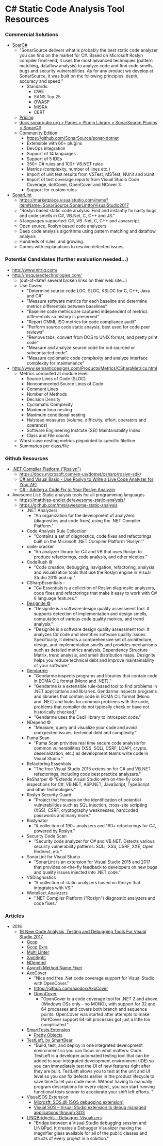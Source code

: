 
C# Static Code Analysis Tool Resources
====

### Commercial Solutions
* [SoarC#](https://www.sonarsource.com/products/codeanalyzers/sonarcsharp.html)
  * "SonarSource delivers what is probably the best static code analyzer you can find on the market for C#. Based on Microsoft Roslyn compiler front-end, it uses the most advanced techniques (pattern matching, dataflow analysis) to analyze code and find code smells, bugs and security vulnerabilities. As for any product we develop at SonarSource, it was built on the following principles: depth, accuracy and speed."
    * Standards:
      * CWE
      * SANS Top 25
      * OWASP
      * MISRA
      * CERT 
  * [Pricing](https://www.sonarsource.com/plans-and-pricing/)
  * [docs.sonarqube.org > Pages > Plugin Library > SonarSource Plugins > SonarC#](https://docs.sonarqube.org/pages/viewpage.action?pageId=1441900)
  * [Community Edition](https://www.sonarsource.com/plans-and-pricing/community/)
    * https://github.com/SonarSource/sonar-dotnet
    * Extensible with 60+ plugins
    * DevOps integration
    * Support of 14 languages
    * Support of 5 IDEs
    * 350+ C# rules and 100+ VB.​NET rules
    * Metrics (complexity, number of lines etc.)
    * Import of unit test results from VSTest, MSTest, NUnit and xUnit
    * Import of test coverage reports from Visual Studio Code Coverage, dotCover, OpenCover and NCover 3.
    * Support for custom rules
* [SonarLint](https://www.sonarlint.org/visualstudio/)
  * https://marketplace.visualstudio.com/items?itemName=SonarSource.SonarLintforVisualStudio2017
  * "Roslyn based static code analysis: Find and instantly fix nasty bugs and code smells in C#, VB.Net, C, C++ and JS."
  * 5 languages supported: C#, VB .Net, C, C++ and Javascript.
  * Open source, Roslyn based code analyzers.
  * Deep code analysis algorithms using pattern matching and dataflow analysis
  * Hundreds of rules, and growing.
  * Comes with explanations to resolve detected issues.



### Potential Candidates (further evaluation needed...)
* http://www.nitriq.com/
* http://msquaredtechnologies.com/
  * (out-of-date? several broken links on their web site...)
  * Use Cases:
    * "Determine source code LOC, SLOC, KSLOC for C, C++, Java and C#"
    * "Measure software metrics for each baseline and determine metrics differentials between baselines"
    * "Baseline code metrics are captured independent of metrics differentials so history is preserved"
    * "Report CMMI, ISO metrics for code compliance audit"
    * "Perform source code static anaysis, best used for code peer reviews"
    * "Remove tabs, convert from DOS to UNIX format, and pretty print code"
    * "Measure and analyze source code for out sourced or subcontacted code"
    * "Measure cyclomatic code complexity and analyze interface complexity for maintenance"
* http://www.semanticdesigns.com/Products/Metrics/CSharpMetrics.html
  * Metrics computed at module level:
    * Source Lines of Code (SLOC)
    * Noncommented Source Lines of Code
    * Comment Lines
    * Number of Methods
    * Decision Density
    * Cyclomatic Complexity
    * Maximum loop nesting
    * Maximum conditional nesting
    * Halstead measures (volume, difficulty, effort, operators and operands)
    * Software Engineering Institute (SEI) Maintainability Index
    * Class and File counts
  * Worst-case nesting metrics pinpointed to specific file/line
  * Summaries per class/file




### Github Resources
* [.NET Compiler Platform ("Roslyn")](https://github.com/dotnet/roslyn)
  * https://docs.microsoft.com/en-us/dotnet/csharp/roslyn-sdk/ 
  * [C# and Visual Basic - Use Roslyn to Write a Live Code Analyzer for Your API](https://msdn.microsoft.com/en-us/magazine/dn879356)
  * [C# - Adding a Code Fix to Your Roslyn Analyzer](https://msdn.microsoft.com/en-us/magazine/dn904670.aspx) 
* Awesome List: Static analysis tools for all programming languages
  * https://matthias-endler.de/awesome-static-analysis/
  * https://github.com/mre/awesome-static-analysis
    * .NET Analyzers
      * "An organization for the development of analyzers (diagnostics and code fixes) using the .NET Compiler Platform."
    * Code Analysis Rule Collection
      * "Contains a set of diagnostics, code fixes and refactorings built on the Microsoft .NET Compiler Platform 'Roslyn'."
    * code-cracker
      * "An analyzer library for C# and VB that uses Roslyn to produce refactorings, code analysis, and other niceties."
    * CodeRush ©️
      * "Code creation, debugging, navigation, refactoring, analysis and visualization tools that use the Roslyn engine in Visual Studio 2015 and up."
    * CSharpEssentials - 
      * "C# Essentials is a collection of Roslyn diagnostic analyzers, code fixes and refactorings that make it easy to work with C# 6 language features."
    * [Designite ©️](http://www.designite-tools.com/)
      * "Designite is a software design quality assessment tool. It supports detection of implementation and design smells, computation of various code quality metrics, and trend analysis."
      * "Designite is a software design quality assessment tool. It analyzes C# code and identifies software quality issues. Specifically, it detects a comprehensive set of architecture, design, and implementation smells and provides mechanisms such as detailed metrics analysis, Dependency Structure Matrix, trend analysis, and smell distribution maps. Designite helps you reduce technical debt and improve maintainability of your software."
    * [Gendarme](https://www.mono-project.com/docs/tools+libraries/tools/gendarme/)
      * "Gendarme inspects programs and libraries that contain code in ECMA CIL format (Mono and .NET)."
      * "Gendarme is a extensible rule-based tool to find problems in .NET applications and libraries. Gendarme inspects programs and libraries that contain code in ECMA CIL format (Mono and .NET) and looks for common problems with the code, problems that compiler do not typically check or have not historically checked."
      * "Gendarme uses the Cecil library to introspect code."
    * NDepend ©️
      * "Measure, query and visualize your code and avoid unexpected issues, technical debt and complexity."
    * Puma Scan
      * "Puma Scan provides real time secure code analysis for common vulnerabilities (XSS, SQLi, CSRF, LDAPi, crypto, deserialization, etc.) as development teams write code in Visual Studio."
    * Refactoring Essentials
      * "The free Visual Studio 2015 extension for C# and VB.NET refactorings, including code best practice analyzers."
    * ReSharper ©️
      "Extends Visual Studio with on-the-fly code inspections for C#, VB.NET, ASP.NET, JavaScript, TypeScript and other technologies."
    * Roslyn Security Guard
      * "Project that focuses on the identification of potential vulnerabilities such as SQL injection, cross-site scripting (XSS), CSRF, cryptography weaknesses, hardcoded passwords and many more."
    * Roslynator
      * "A collection of 190+ analyzers and 190+ refactorings for C#, powered by Roslyn."
    * Security Code Scan
      * "Security code analyzer for C# and VB.NET. Detects various security vulnerability patterns: SQLi, XSS, CSRF, XXE, Open Redirect, etc."
    * SonarLint for Visual Studio
      * "SonarLint is an extension for Visual Studio 2015 and 2017 that provides on-the-fly feedback to developers on new bugs and quality issues injected into .NET code."
    * VSDiagnostics
      * "A collection of static analyzers based on Roslyn that integrates with VS."
    * Wintellect.Analyzers
      * ".NET Compiler Platform ("Roslyn") diagnostic analyzers and code fixes."



### Articles
* 2018
  * [16 New Code Analysis, Testing and Debugging Tools For Visual Studio 2017](https://visualstudiomagazine.com/articles/2018/05/01/vs-analysis-tools.aspx)
    * [Gcop](https://github.com/Geeksltd/GCop)
    * [Gcop Exra](https://marketplace.visualstudio.com/items?itemName=Paymon.GCop-Extra)
    * [Multi Linter](https://marketplace.visualstudio.com/items?itemName=glat.MultiLinter)
    * [XamRight](https://marketplace.visualstudio.com/items?itemName=glat.MultiLinter)
    * [NDepend](https://www.ndepend.com/)
    * [Asynch Method Name Fixer](https://marketplace.visualstudio.com/items?itemName=PRIYANSHUAGRAWAL92.AsyncMethodNameFixer)
    * [AxoCover](https://marketplace.visualstudio.com/items?itemName=axodox1.AxoCover)
      * "Nice and free .Net code coverage support for Visual Studio with OpenCover."
      * https://github.com/axodox/AxoCover
      * [OpenCover](https://github.com/OpenCover/opencover)
        * "OpenCover is a code coverage tool for .NET 2 and above (Windows OSs only - no MONO), with support for 32 and 64 processes and covers both branch and sequence points. OpenCover was started after attempts to make PartCover support 64-bit processes got just a little too complicated."
    * [SmartTests.Extension](https://marketplace.visualstudio.com/items?itemName=LudovicDubois.SmartTests)
      * [Pretty Objects](http://www.prettyobjects.com/)
    * [TestLeft, by SmartBear](https://smartbear.com/product/testleft/overview/)
      * "Build, test, and deploy in one integrated development environment so you can focus on what matters: Code. TestLeft is a developer automated testing tool that can be added to your integrated development environment (IDE) so you can immediately test the UI of new features right after they are built. TestLeft allows you to test at the unit and UI level so you can fix defects earlier in the product lifecycle to save time to let you code more. Without having to manually program descriptions for every object, you can start running functional tests sooner to accelerate your shift left efforts. "
    * [VisualSOS.Extension](https://marketplace.visualstudio.com/items?itemName=AngelHernandezMatos.VisualSO-Extension-1-0#overview)
      * [Microsft: SOS.dll (SOS debugging extension)](https://docs.microsoft.com/en-us/dotnet/framework/tools/sos-dll-sos-debugging-extension)
      * [Visual SOS – Visual Studio extension to debug managed applications through SOS](http://www.angelhernandezm.com/visual-sos-visual-studio-extension-to-debug-managed-applications-through-sos/)
    * [LINQBridgeVs - Debugger Visualizers](https://marketplace.visualstudio.com/items?itemName=codingadventures.linqbridgevs)
      * "Bridge between a Visual Studio debugging session and LINQPad. It creates a Debugger Visualizer making the magnifier glass available for all of the public classes and structs of every project in a solution."







